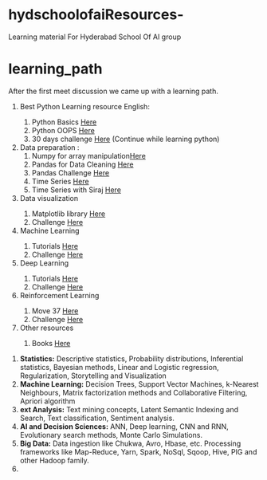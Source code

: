 # hydschoolofaiResources-
Learning material For Hyderabad School Of AI group
# learning_path
After the first meet discussion we came up with a learning path.

<ol>

  <li> Best Python Learning resource English:</li>
  <ol>
    <li>Python Basics <a href="https://www.youtube.com/playlist?list=PL-osiE80TeTskrapNbzXhwoFUiLCjGgY7">Here</a></li>
    <li>Python OOPS <a href="https://www.youtube.com/playlist?list=PL-osiE80TeTsqhIuOqKhwlXsIBIdSeYtc">Here</a></li>
    <li>30 days challenge <a href="https://www.hackerrank.com/domains/tutorials/30-days-of-code">Here</a> (Continue
      while learning python)</li>
  </ol>
  <li>Data preparation : <br>
    <ol>
      <li>Numpy for array manipulation<a href="https://www.youtube.com/watch?v=rN0TREj8G7U&list=PLeo1K3hjS3uset9zIVzJWqplaWBiacTEU">Here</a></li>
      <li>Pandas for Data Cleaning <a href="https://www.youtube.com/watch?v=CmorAWRsCAw&list=PLeo1K3hjS3uuASpe-1LjfG5f14Bnozjwy">Here</a></li>
      <li>Pandas Challenge <a href="https://www.kaggle.com/learn/pandas">Here</a></li>
      <li>Time Series <a href="https://www.youtube.com/watch?v=r0s4slGHwzE&list=PLeo1K3hjS3uvMADnFjV1yg6E5nVU4kOob">Here</a></li>
      <li>Time Series with Siraj <a href="https://www.kaggle.com/learn/time-series-with-siraj">Here</a></li>
  </li>
</ol>
<li>Data visualization</li>
<ol>
  <li> Matplotlib library <a href="https://www.youtube.com/watch?v=qqwf4Vuj8oM&list=PLeo1K3hjS3uu4Lr8_kro2AqaO6CFYgKOl">Here</a></li>
  <li>Challenge <a href="https://www.kaggle.com/learn/data-visualisation">Here</a></li>
</ol>

<li>Machine Learning</li>
<ol>
  <li> Tutorials <a href="https://in.udacity.com/course/intro-to-machine-learning--ud120-india">Here</a></li>
  <li>Challenge <a href="https://www.kaggle.com/learn/machine-learning">Here</a></li>
</ol>

<li>Deep Learning</li>
<ol>
  <li> Tutorials <a href="https://www.youtube.com/playlist?list=PLQVvvaa0QuDfhTox0AjmQ6tvTgMBZBEXN">Here</a></li>
  <li>Challenge <a href="https://www.kaggle.com/learn/deep-learning">Here</a></li>
</ol>

<li>Reinforcement Learning</li>
<ol>
  <li> Move 37 <a href="https://www.theschool.ai/courses/move-37-course/">Here</a></li>
  <li>Challenge <a href="https://www.hackerrank.com/domains/ai">Here</a></li>
</ol>


<li>Other resources</li>
<ol>
  <li> Books <a href="http://www.allitebooks.in">Here</a></li>
</ol>
</ol>


<ol>
  <li><b>Statistics:</b> Descriptive statistics, Probability distributions, Inferential statistics, Bayesian methods, Linear and Logistic regression, Regularization, Storytelling and Visualization</li>
  <li><b>Machine Learning:</b> Decision Trees, Support Vector Machines, k-Nearest Neighbours, Matrix factorization methods and Collaborative Filtering, Apriori algorithm
  </li>
  <li> <b>ext Analysis:</b> Text mining concepts, Latent Semantic Indexing and Search, Text classification, Sentiment analysis.
  </li>
  <li><b>AI and Decision Sciences:</b> ANN, Deep learning, CNN and RNN, Evolutionary search methods, Monte Carlo Simulations.</li>
  <li><b>Big Data:</b> Data ingestion like Chukwa, Avro, Hbase, etc. Processing frameworks like Map-Reduce, Yarn, Spark, NoSql, Sqoop, Hive, PIG and other Hadoop family.<li>
</ol>

